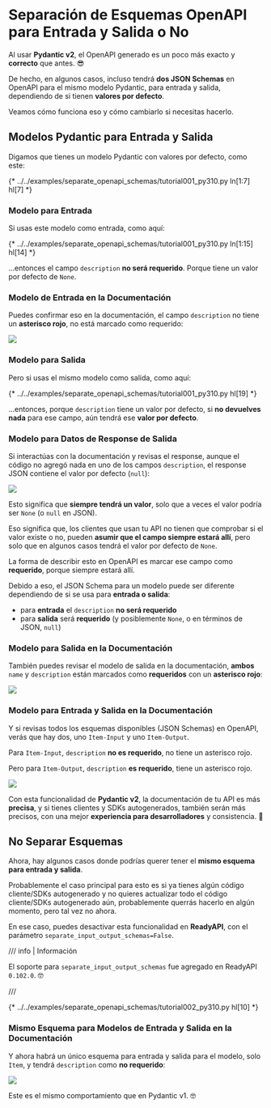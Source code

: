 # Separación de Esquemas OpenAPI para Entrada y Salida o No

Al usar **Pydantic v2**, el OpenAPI generado es un poco más exacto y **correcto** que antes. 😎

De hecho, en algunos casos, incluso tendrá **dos JSON Schemas** en OpenAPI para el mismo modelo Pydantic, para entrada y salida, dependiendo de si tienen **valores por defecto**.

Veamos cómo funciona eso y cómo cambiarlo si necesitas hacerlo.

## Modelos Pydantic para Entrada y Salida

Digamos que tienes un modelo Pydantic con valores por defecto, como este:

{* ../../examples/separate_openapi_schemas/tutorial001_py310.py ln[1:7] hl[7] *}

### Modelo para Entrada

Si usas este modelo como entrada, como aquí:

{* ../../examples/separate_openapi_schemas/tutorial001_py310.py ln[1:15] hl[14] *}

...entonces el campo `description` **no será requerido**. Porque tiene un valor por defecto de `None`.

### Modelo de Entrada en la Documentación

Puedes confirmar eso en la documentación, el campo `description` no tiene un **asterisco rojo**, no está marcado como requerido:

<div class="screenshot">
<img src="/img/tutorial/separate-openapi-schemas/image01.png">
</div>

### Modelo para Salida

Pero si usas el mismo modelo como salida, como aquí:

{* ../../examples/separate_openapi_schemas/tutorial001_py310.py hl[19] *}

...entonces, porque `description` tiene un valor por defecto, si **no devuelves nada** para ese campo, aún tendrá ese **valor por defecto**.

### Modelo para Datos de Response de Salida

Si interactúas con la documentación y revisas el response, aunque el código no agregó nada en uno de los campos `description`, el response JSON contiene el valor por defecto (`null`):

<div class="screenshot">
<img src="/img/tutorial/separate-openapi-schemas/image02.png">
</div>

Esto significa que **siempre tendrá un valor**, solo que a veces el valor podría ser `None` (o `null` en JSON).

Eso significa que, los clientes que usan tu API no tienen que comprobar si el valor existe o no, pueden **asumir que el campo siempre estará allí**, pero solo que en algunos casos tendrá el valor por defecto de `None`.

La forma de describir esto en OpenAPI es marcar ese campo como **requerido**, porque siempre estará allí.

Debido a eso, el JSON Schema para un modelo puede ser diferente dependiendo de si se usa para **entrada o salida**:

* para **entrada** el `description` **no será requerido**
* para **salida** será **requerido** (y posiblemente `None`, o en términos de JSON, `null`)

### Modelo para Salida en la Documentación

También puedes revisar el modelo de salida en la documentación, **ambos** `name` y `description` están marcados como **requeridos** con un **asterisco rojo**:

<div class="screenshot">
<img src="/img/tutorial/separate-openapi-schemas/image03.png">
</div>

### Modelo para Entrada y Salida en la Documentación

Y si revisas todos los esquemas disponibles (JSON Schemas) en OpenAPI, verás que hay dos, uno `Item-Input` y uno `Item-Output`.

Para `Item-Input`, `description` **no es requerido**, no tiene un asterisco rojo.

Pero para `Item-Output`, `description` **es requerido**, tiene un asterisco rojo.

<div class="screenshot">
<img src="/img/tutorial/separate-openapi-schemas/image04.png">
</div>

Con esta funcionalidad de **Pydantic v2**, la documentación de tu API es más **precisa**, y si tienes clientes y SDKs autogenerados, también serán más precisos, con una mejor **experiencia para desarrolladores** y consistencia. 🎉

## No Separar Esquemas

Ahora, hay algunos casos donde podrías querer tener el **mismo esquema para entrada y salida**.

Probablemente el caso principal para esto es si ya tienes algún código cliente/SDKs autogenerado y no quieres actualizar todo el código cliente/SDKs autogenerado aún, probablemente querrás hacerlo en algún momento, pero tal vez no ahora.

En ese caso, puedes desactivar esta funcionalidad en **ReadyAPI**, con el parámetro `separate_input_output_schemas=False`.

/// info | Información

El soporte para `separate_input_output_schemas` fue agregado en ReadyAPI `0.102.0`. 🤓

///

{* ../../examples/separate_openapi_schemas/tutorial002_py310.py hl[10] *}

### Mismo Esquema para Modelos de Entrada y Salida en la Documentación

Y ahora habrá un único esquema para entrada y salida para el modelo, solo `Item`, y tendrá `description` como **no requerido**:

<div class="screenshot">
<img src="/img/tutorial/separate_openapi_schemas/image05.png">
</div>

Este es el mismo comportamiento que en Pydantic v1. 🤓
